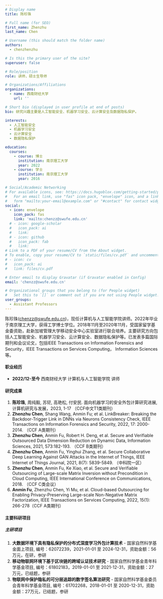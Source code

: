 ```yaml
---
# Display name
title: 陈珍珠

# Full name (for SEO)
first_name: Zhenzhu
last_name: Chen

# Username (this should match the folder name)
authors:
  - chenzhenzhu

# Is this the primary user of the site?
superuser: false

# Role/position
role: 讲师，硕士生导师

# Organizations/Affiliations
organizations:
  - name: 西南财经大学
    url: ''

# Short bio (displayed in user profile at end of posts)
bio: 研究兴趣主要是人工智能安全、机器学习安全、云计算安全及数据隐私保护。

interests:
  - 人工智能安全
  - 机器学习安全
  - 云计算安全
  - 数据隐私保护

education:
  courses:
    - course: 博士
      institution: 南京理工大学
      year: 2022
    - course: 学士
      institution: 南京理工大学 
      year: 2016

# Social/Academic Networking
# For available icons, see: https://docs.hugoblox.com/getting-started/page-builder/#icons
#   For an email link, use "fas" icon pack, "envelope" icon, and a link in the
#   form "mailto:your-email@example.com" or "#contact" for contact widget.
social:
  - icon: envelope
    icon_pack: fas
    link: 'mailto:chenzz@swufe.edu.cn'
  # - icon: google-scholar
  #   icon_pack: ai
  #   link: 
  # - icon: github
  #   icon_pack: fab
  #   link: 
# Link to a PDF of your resume/CV from the About widget.
# To enable, copy your resume/CV to `static/files/cv.pdf` and uncomment the lines below.
# - icon: cv
#   icon_pack: ai
#   link: files/cv.pdf

# Enter email to display Gravatar (if Gravatar enabled in Config)
email: 'chenzz@swufe.edu.cn'

# Organizational groups that you belong to (for People widget)
#   Set this to `[]` or comment out if you are not using People widget.
user_groups:
  - Assistant Professors
---
```


陈珍珠(chenzz@swufe.edu.cn)，现任计算机与人工智能学院讲师。2022年毕业于南京理工大学，获得工学博士学位。2018年11月至2020年11月，受国家留学基金委资助，赴新加坡管理大学移动安全中心实验室进行联合培养。主要研究方向包括人工智能安全、机器学习安全、云计算安全、数据隐私保护等。已发表多篇国际期刊和会议论文，包括IEEE Transactions on Information Forensics and Security，IEEE Transactions on Services Computing， Information Sciences等。


#### 职业经历
- **2022/12-至今** 西南财经大学 计算机与人工智能学院 讲师

#### 研究成果
1. **陈珍珠**, 周纯毅, 苏铓, 高艳松, 付安民. 面向机器学习的安全外包计算研究进展, 计算机研究与发展，2023, 1-17 （CCF中文T1类期刊）
2. **Zhenzhu Chen**, Shang Wang, Anmin Fu; et al. LinkBreaker: Breaking the Backdoor-Trigger Link in DNNs via Neurons Consistency Check, IEEE Transactions on Information Forensics and Security, 2022, 17: 2000-2014. （CCF A类期刊）
3. **Zhenzhu Chen**, Anmin Fu, Robert H. Deng, et al. Secure and Verifiable Outsourced Data Dimension Reduction on Dynamic Data, Information Sciences, 2021, 573:182-193. （CCF B类期刊）
4. **Zhenzhu Chen**, Anmin Fu, Yinghui Zhang, et al. Secure Collaborative Deep Learning Against GAN Attacks in the Internet of Things, IEEE Internet of Things Journal, 2021, 8(7): 5839-5849. （中科院一区）
5. **Zhenzhu Chen**, Anmin Fu, Ke Xiao, et al. Secure and Verifiable Outsourcing of Large-scale Matrix Inversion without Precondition in Cloud Computing, IEEE International Conference on Communications, 2018. （CCF C类会议）
6. **Anmin Fu**, Zhenzhu Chen, Yi Mu, et al. Cloud-based Outsourcing for Enabling Privacy-Preserving Large-scale Non-Negative Matrix Factorization, IEEE Transactions on Services Computing, 2022, 15(1): 266-278（CCF A类期刊）


#### 主要科研项目

##### 主研项目
1. **大数据环境下具有隐私保护的分布式深度学习外包计算技术** - 国家自然科学基金面上项目, 编号：62072239，2021-01-01 至 2024-12-31，资助金额：56万元，在研，参研
2. **移动物联网环境下基于区块链的跨域认证技术研究** - 国家自然科学基金青年科学基金项目, 编号：61802183，2019-01-01 至 2021-12-31，资助金额：27万元，已结题，参研
3. **物联网中保护隐私的可分层追踪的数字签名算法研究** - 国家自然科学基金委员会青年科学基金项目, 编号：61702268，2018-01-01 至 2020-12-31，资助金额：27万元，已结题，参研

